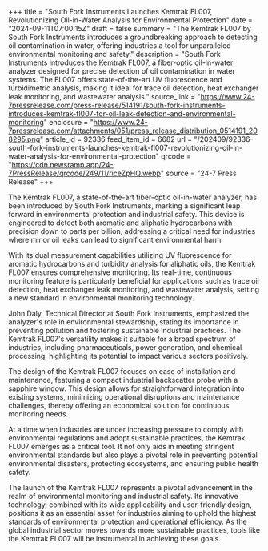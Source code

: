 +++
title = "South Fork Instruments Launches Kemtrak FL007, Revolutionizing Oil-in-Water Analysis for Environmental Protection"
date = "2024-09-11T07:00:15Z"
draft = false
summary = "The Kemtrak FL007 by South Fork Instruments introduces a groundbreaking approach to detecting oil contamination in water, offering industries a tool for unparalleled environmental monitoring and safety."
description = "South Fork Instruments introduces the Kemtrak FL007, a fiber-optic oil-in-water analyzer designed for precise detection of oil contamination in water systems. The FL007 offers state-of-the-art UV fluorescence and turbidimetric analysis, making it ideal for trace oil detection, heat exchanger leak monitoring, and wastewater analysis."
source_link = "https://www.24-7pressrelease.com/press-release/514191/south-fork-instruments-introduces-kemtrak-fl007-for-oil-leak-detection-and-environmental-monitoring"
enclosure = "https://www.24-7pressrelease.com/attachments/051/press_release_distribution_0514191_208295.png"
article_id = 92336
feed_item_id = 6682
url = "/202409/92336-south-fork-instruments-launches-kemtrak-fl007-revolutionizing-oil-in-water-analysis-for-environmental-protection"
qrcode = "https://cdn.newsramp.app/24-7PressRelease/qrcode/249/11/riceZpHQ.webp"
source = "24-7 Press Release"
+++

<p>The Kemtrak FL007, a state-of-the-art fiber-optic oil-in-water analyzer, has been introduced by South Fork Instruments, marking a significant leap forward in environmental protection and industrial safety. This device is engineered to detect both aromatic and aliphatic hydrocarbons with precision down to parts per billion, addressing a critical need for industries where minor oil leaks can lead to significant environmental harm.</p><p>With its dual measurement capabilities utilizing UV fluorescence for aromatic hydrocarbons and turbidity analysis for aliphatic oils, the Kemtrak FL007 ensures comprehensive monitoring. Its real-time, continuous monitoring feature is particularly beneficial for applications such as trace oil detection, heat exchanger leak monitoring, and wastewater analysis, setting a new standard in environmental monitoring technology.</p><p>John Daly, Technical Director at South Fork Instruments, emphasized the analyzer's role in environmental stewardship, stating its importance in preventing pollution and fostering sustainable industrial practices. The Kemtrak FL007's versatility makes it suitable for a broad spectrum of industries, including pharmaceuticals, power generation, and chemical processing, highlighting its potential to impact various sectors positively.</p><p>The design of the Kemtrak FL007 focuses on ease of installation and maintenance, featuring a compact industrial backscatter probe with a sapphire window. This design allows for straightforward integration into existing systems, minimizing operational disruptions and maintenance challenges, thereby offering an economical solution for continuous monitoring needs.</p><p>At a time when industries are under increasing pressure to comply with environmental regulations and adopt sustainable practices, the Kemtrak FL007 emerges as a critical tool. It not only aids in meeting stringent environmental standards but also plays a pivotal role in preventing potential environmental disasters, protecting ecosystems, and ensuring public health safety.</p><p>The launch of the Kemtrak FL007 represents a pivotal advancement in the realm of environmental monitoring and industrial safety. Its innovative technology, combined with its wide applicability and user-friendly design, positions it as an essential asset for industries aiming to uphold the highest standards of environmental protection and operational efficiency. As the global industrial sector moves towards more sustainable practices, tools like the Kemtrak FL007 will be instrumental in achieving these goals.</p>